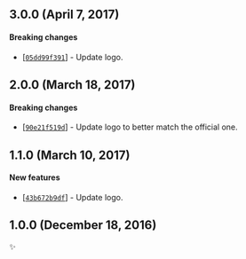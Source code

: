 ## 3.0.0 (April 7, 2017)

#### Breaking changes

* [[`05dd99f391`](https://github.com/alrra/browser-logos/commit/05dd99f3916bad19202221995f05d825f0eaa1a6)] -
  Update logo.


## 2.0.0 (March 18, 2017)

#### Breaking changes

* [[`90e21f519d`](https://github.com/alrra/browser-logos/commit/90e21f519dd7fbcc46b8579c45f362dc77db374b)] -
  Update logo to better match the official one.


## 1.1.0 (March 10, 2017)

#### New features

* [[`43b672b9df`](https://github.com/alrra/browser-logos/commit/43b672b9df91027960b7f7b3b168e04cbf160d2b)] -
  Update logo.


## 1.0.0 (December 18, 2016)

✨
